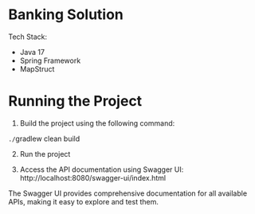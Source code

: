 # Banking Solution

Tech Stack:
* Java 17
* Spring Framework
* MapStruct

# Running the Project
1. Build the project using the following command:

`./`gradlew clean build

2. Run the project

3. Access the API documentation using Swagger UI:
   http://localhost:8080/swagger-ui/index.html

The Swagger UI provides comprehensive documentation for all available APIs, making it easy to explore and test them.

